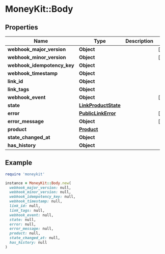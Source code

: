 # MoneyKit::Body

## Properties

| Name | Type | Description | Notes |
| ---- | ---- | ----------- | ----- |
| **webhook_major_version** | **Object** |  | [optional] |
| **webhook_minor_version** | **Object** |  | [optional] |
| **webhook_idempotency_key** | **Object** |  |  |
| **webhook_timestamp** | **Object** |  |  |
| **link_id** | **Object** |  |  |
| **link_tags** | **Object** |  |  |
| **webhook_event** | **Object** |  | [optional] |
| **state** | [**LinkProductState**](LinkProductState.md) |  |  |
| **error** | [**PublicLinkError**](PublicLinkError.md) |  | [optional] |
| **error_message** | **Object** |  | [optional] |
| **product** | [**Product**](Product.md) |  |  |
| **state_changed_at** | **Object** |  |  |
| **has_history** | **Object** |  |  |

## Example

```ruby
require 'moneykit'

instance = MoneyKit::Body.new(
  webhook_major_version: null,
  webhook_minor_version: null,
  webhook_idempotency_key: null,
  webhook_timestamp: null,
  link_id: null,
  link_tags: null,
  webhook_event: null,
  state: null,
  error: null,
  error_message: null,
  product: null,
  state_changed_at: null,
  has_history: null
)
```

